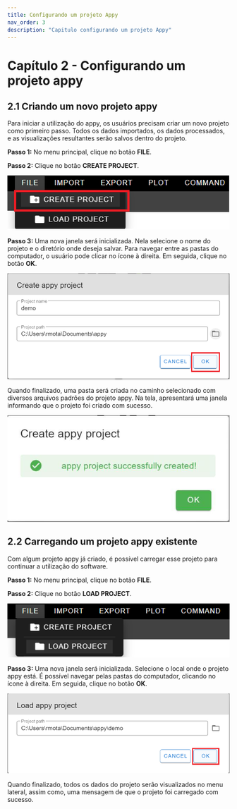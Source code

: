 ```yaml
---
title: Configurando um projeto Appy
nav_order: 3
description: "Capitulo configurando um projeto Appy"
---
```


# Capítulo 2 - Configurando um projeto appy

## 2.1 Criando um novo projeto appy

Para iniciar a utilização do appy, os usuários precisam criar um novo
projeto como primeiro passo. Todos os dados importados, os dados
processados, e as visualizações resultantes serão salvos dentro do
projeto.

**Passo 1:** No menu principal, clique no botão **FILE**.

**Passo 2:** Clique no botão **CREATE PROJECT**.

![](data/images/image47.png)

**Passo 3:** Uma nova janela será inicializada. Nela selecione o nome do
projeto e o diretório onde deseja salvar. Para navegar entre as pastas
do computador, o usuário pode clicar no ícone à direita. Em seguida,
clique no botão **OK**.

![](data/images/image44.png)

Quando finalizado, uma pasta será criada no caminho selecionado com
diversos arquivos padrões do projeto appy. Na tela, apresentará uma
janela informando que o projeto foi criado com sucesso.

![](data/images/image28.jpg)

## 2.2 Carregando um projeto appy existente

Com algum projeto appy já criado, é possível carregar esse projeto para
continuar a utilização do software.

**Passo 1:** No menu principal, clique no botão **FILE**.

**Passo 2:** Clique no botão **LOAD PROJECT**.

![](data/images/image30.png)

**Passo 3:** Uma nova janela será inicializada. Selecione o local onde o
projeto appy está. É possível navegar pelas pastas do computador,
clicando no ícone à direita. Em seguida, clique no botão **OK**.

![](data/images/image34.png)

Quando finalizado, todos os dados do projeto serão visualizados no menu
lateral, assim como, uma mensagem de que o projeto foi carregado com
sucesso.
